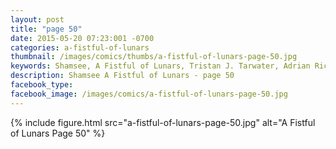 ```yaml
---
layout: post
title: "page 50"
date: 2015-05-20 07:23:001 -0700
categories: a-fistful-of-lunars
thumbnail: /images/comics/thumbs/a-fistful-of-lunars-page-50.jpg
keywords: Shamsee, A Fistful of Lunars, Tristan J. Tarwater, Adrian Ricker
description: Shamsee A Fistful of Lunars - page 50
facebook_type: 
facebook_image: /images/comics/a-fistful-of-lunars-page-50.jpg
---
```

{% include figure.html src="a-fistful-of-lunars-page-50.jpg" alt="A Fistful of Lunars Page 50" %}